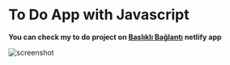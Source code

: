 # To Do App with Javascript
**You can check my to do project on [Başlıklı Bağlantı](https://faruktodoapp.netlify.app/ "this") netlify app** 

![screenshot](https://github.com/user-attachments/assets/040c3fb9-7311-4474-b607-7510031dd24e)
